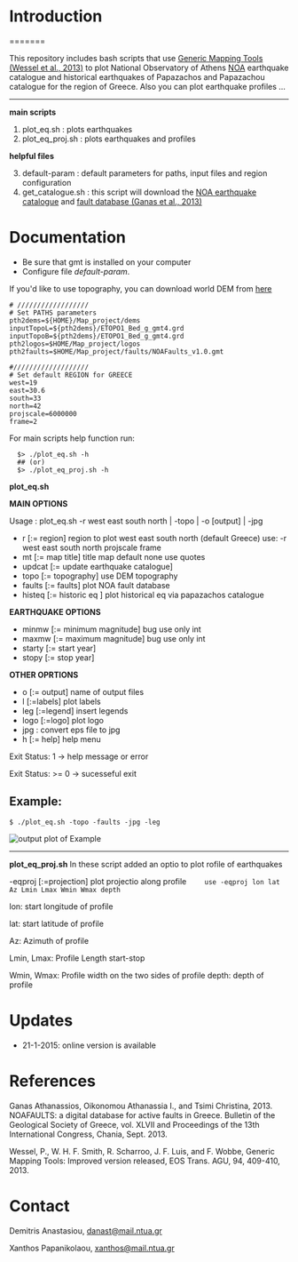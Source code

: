 # Introduction
=======

This repository includes bash scripts that use [Generic Mapping Tools (Wessel et al., 2013)](http://gmt.soest.hawaii.edu/projects/gmt) to plot National Observatory of Athens [NOA](http://www.noa.gr/index.php?lang=en) earthquake catalogue and historical earthquakes of Papazachos and Papazachou catalogue for the region of Greece. Also you can plot earthquake profiles ...


----------
**main scripts**

 1. plot_eq.sh : plots earthquakes
 2. plot_eq_proj.sh : plots earthquakes and profiles

**helpful files**

 3. default-param : default parameters for paths, input files and region configuration
 4. get_catalogue.sh : this script will download the [NOA earthquake catalogue](http://www.gein.noa.gr/services/full_catalogue.php)  and [fault database (Ganas et al., 2013)](http://www.gein.noa.gr/services/GPSData/1_NOAFaults/)

# Documentation

 - Be sure that gmt is installed on your computer
 - Configure file *default-param*.

If you'd like to use topography, you can download world DEM from [here](https://www.ngdc.noaa.gov/mgg/global/global.html)
 
```
# //////////////////
# Set PATHS parameters
pth2dems=${HOME}/Map_project/dems
inputTopoL=${pth2dems}/ETOPO1_Bed_g_gmt4.grd
inputTopoB=${pth2dems}/ETOPO1_Bed_g_gmt4.grd
pth2logos=$HOME/Map_project/logos
pth2faults=$HOME/Map_project/faults/NOAFaults_v1.0.gmt

#///////////////////
# Set default REGION for GREECE
west=19
east=30.6
south=33
north=42
projscale=6000000
frame=2
```
For main scripts help function run:
```
  $> ./plot_eq.sh -h 
  ## (or)
  $> ./plot_eq_proj.sh -h
``` 
**plot_eq.sh**

**MAIN OPTIONS**

 Usage   : plot_eq.sh -r west east south north | -topo | -o [output] | -jpg

 - r      [:= region] region to plot west east south north (default Greece) use: -r west east south north projscale frame
 - mt     [:= map title] title map default none use quotes
 - updcat [:= update earthquake catalogue] 
 - topo   [:= topography] use DEM topography
 - faults [:= faults] plot NOA fault database
 - histeq [:= historic eq ] plot historical eq via papazachos catalogue
 
**EARTHQUAKE OPTIONS**
 - minmw  [:= minimum magnitude]  bug use only int
 - maxmw  [:= maximum magnitude]  bug use only int
 - starty [:= start year] 
 - stopy  [:= stop year] 
 
**OTHER OPRTIONS**
 - o    [:= output] name of output files
 - l    [:=labels] plot labels
 - leg  [:=legend] insert legends
 - logo [:=logo] plot logo
 - jpg : convert eps file to jpg
 - h    [:= help] help menu
 

 Exit Status:    1 -> help message or error
 
 Exit Status: >= 0 -> sucesseful exit

## Example:
```
$ ./plot_eq.sh -topo -faults -jpg -leg
```

![output plot of Example](https://raw.githubusercontent.com/demanasta/plot_eq/master/Example1.jpg)

----------
**plot_eq_proj.sh**
In these script added an optio to plot rofile of earthquakes

  -eqproj [:=projection] plot projectio along profile
  ```    use -eqproj lon lat Az Lmin Lmax Wmin Wmax depth```
  
lon: start longitude of profile

lat: start latitude of profile

Az: Azimuth of profile

Lmin, Lmax: Profile Length start-stop

Wmin, Wmax: Profile width on the two sides of profile
depth: depth of profile

# Updates

- 21-1-2015: online version is available

# References

Ganas Athanassios, Oikonomou Athanassia I., and Tsimi Christina, 2013. NOAFAULTS: a digital database for active faults in Greece. Bulletin of the Geological Society of Greece, vol. XLVII and Proceedings of the 13th International Congress, Chania, Sept. 2013.

Wessel, P., W. H. F. Smith, R. Scharroo, J. F. Luis, and F. Wobbe, Generic Mapping Tools: Improved version released, EOS Trans. AGU, 94, 409-410, 2013.

# Contact

Demitris Anastasiou, danast@mail.ntua.gr

Xanthos Papanikolaou, xanthos@mail.ntua.gr



